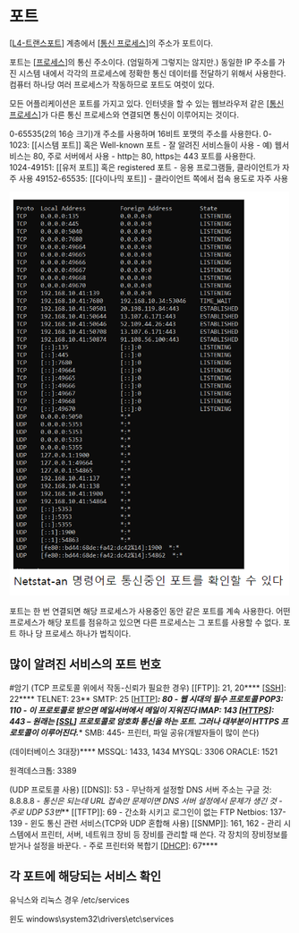 # 포트

[[L4-트랜스포트]] 계층에서 [[통신 프로세스]]의 주소가 포트이다. 


포트는 [[프로세스]]의 통신 주소이다. (엄밀하게 그렇지는 않지만.) 동일한 IP 주소를 가진 시스템 내에서 각각의 프로세스에 정확한 통신 데이터를 전달하기 위해서 사용한다. 컴퓨터 하나당 여러 프로세스가 작동하므로 포트도 여럿이 있다.  

모든 어플리케이션은 포트를 가지고 있다. 인터넷을 할 수 있는 웹브라우저 같은 [[통신 프로세스]]가 다른 통신 프로세스와 연결되면 통신이 이루어지는 것이다. 

0-65535(2의 16승 크기)개 주소를 사용하며 16비트 포맷의 주소를 사용한다. 
0-1023: [[시스템 포트]] 혹은 Well-known 포트 - 잘 알려진 서비스들이 사용 - 예) 웹서비스는 80, 주로 서버에서 사용 - http는 80, https는 443 포트를 사용한다.  
1024-49151: [[유저 포트]] 혹은 registered 포트 - 응용 프로그램들, 클라이언트가 자주 사용 
49152-65535: [[다이나믹 포트]] - 클라이언트 쪽에서 접속 용도로 자주 사용 

![](../attachments/2022-09-19-13-15-43.png)

포트는 한 번 연결되면 해당 프로세스가 사용중인 동안 같은 포트를 계속 사용한다. 어떤 프로세스가 해당 포트를 점유하고 있으면 다른 프로세스는 그 포트를 사용할 수 없다. 포트 하나 당 프로세스 하나가 법칙이다.  

## 많이 알려진 서비스의 포트 번호  

#암기
(TCP 프로토콜 위에서 작동-신뢰가 필요한 경우) 
[[FTP]]: 21, 20**** 
[[SSH]]: 22**** 
TELNET: 23** 
SMTP: 25 
[[HTTP]]***: 80 - 웹 시대의 필수 프로토콜 
POP3: 110 - 이 프로토콜로 받으면 메일서버에서 메일이 지워진다 
IMAP: 143 
[[HTTPS]]: 443 – 원래는 [[SSL]] 프로토콜로 암호화 통신을 하는 포트. 그러나 대부분이 HTTPS 프로토콜이 이루어진다.**** 
SMB: 445- 프린터, 파일 공유(개발자들이 많이 쓴다) 

(데이터베이스 3대장)**** 
MSSQL: 1433, 1434 
MYSQL: 3306 
ORACLE: 1521 

원격데스크톱: 3389 

 
(UDP 프로토콜 사용) 
[[DNS]]: 53 - 무난하게 설정할 DNS 서버 주소는 구글 것: 8.8.8.8 - *통신은 되는데 URL 접속만 문제이면 DNS 서버 설정에서 문제가 생긴 것 - 주로 UDP 53번*** 
[[TFTP]]: 69 - 간소화 시키고 로그인이 없는 FTP 
Netbios: 137-139 - 윈도 통신 관련 서비스(TCP와 UDP 혼합해 사용) 
[[SNMP]]: 161, 162 - 관리 시스템에서 프린터, 서버, 네트워크 장비 등 장비를 관리할 때 쓴다. 각 장치의 장비정보를 받거나 설정을 바꾼다. - 주로 프린터와 복합기 
[[DHCP]]: 67**** 

 
## 각 포트에 해당되는 서비스 확인 

유닉스와 리눅스 경우 /etc/services 

윈도 windows\system32\drivers\etc\services 

[//begin]: # "Autogenerated link references for markdown compatibility"
[L4-트랜스포트]: L4-트랜스포트.md "L4-트랜스포트"
[통신 프로세스]: <통신 프로세스.md> "통신 프로세스"
[프로세스]: 프로세스.md "프로세스"
[통신 프로세스]: <통신 프로세스.md> "통신 프로세스"
[SSH]: SSH.md "SSH(Secure Shell)"
[HTTP]: HTTP.md "HTTP"
[HTTPS]: HTTPS.md "HTTPS"
[SSL]: SSL.md "SSL (Secure Sockets Layer)"
[DHCP]: DHCP.md "DHCP"
[//end]: # "Autogenerated link references"
[//begin]: # "Autogenerated link references for markdown compatibility"
[L4-트랜스포트]: L4-트랜스포트.md "L4-트랜스포트"
[통신 프로세스]: <통신 프로세스.md> "통신 프로세스"
[프로세스]: 프로세스.md "프로세스"
[통신 프로세스]: <통신 프로세스.md> "통신 프로세스"
[SSH]: SSH.md "SSH(Secure Shell)"
[HTTP]: HTTP.md "HTTP"
[HTTPS]: HTTPS.md "HTTPS"
[SSL]: SSL.md "SSL (Secure Sockets Layer)"
[DHCP]: DHCP.md "DHCP"
[//end]: # "Autogenerated link references"